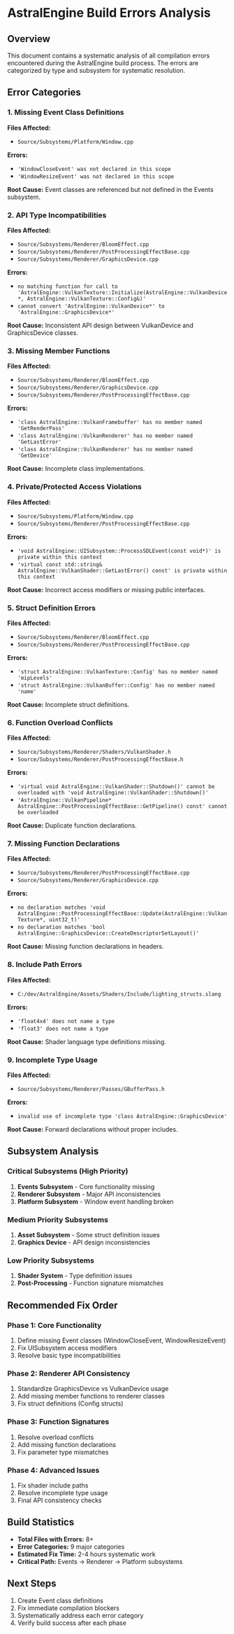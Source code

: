 # AstralEngine Build Errors Analysis

## Overview
This document contains a systematic analysis of all compilation errors encountered during the AstralEngine build process. The errors are categorized by type and subsystem for systematic resolution.

## Error Categories

### 1. Missing Event Class Definitions
**Files Affected:**
- `Source/Subsystems/Platform/Window.cpp`

**Errors:**
- `'WindowCloseEvent' was not declared in this scope`
- `'WindowResizeEvent' was not declared in this scope`

**Root Cause:** Event classes are referenced but not defined in the Events subsystem.

### 2. API Type Incompatibilities
**Files Affected:**
- `Source/Subsystems/Renderer/BloomEffect.cpp`
- `Source/Subsystems/Renderer/PostProcessingEffectBase.cpp`
- `Source/Subsystems/Renderer/GraphicsDevice.cpp`

**Errors:**
- `no matching function for call to 'AstralEngine::VulkanTexture::Initialize(AstralEngine::VulkanDevice*, AstralEngine::VulkanTexture::Config&)'`
- `cannot convert 'AstralEngine::VulkanDevice*' to 'AstralEngine::GraphicsDevice*'`

**Root Cause:** Inconsistent API design between VulkanDevice and GraphicsDevice classes.

### 3. Missing Member Functions
**Files Affected:**
- `Source/Subsystems/Renderer/BloomEffect.cpp`
- `Source/Subsystems/Renderer/GraphicsDevice.cpp`
- `Source/Subsystems/Renderer/PostProcessingEffectBase.cpp`

**Errors:**
- `'class AstralEngine::VulkanFramebuffer' has no member named 'GetRenderPass'`
- `'class AstralEngine::VulkanRenderer' has no member named 'GetLastError'`
- `'class AstralEngine::VulkanRenderer' has no member named 'GetDevice'`

**Root Cause:** Incomplete class implementations.

### 4. Private/Protected Access Violations
**Files Affected:**
- `Source/Subsystems/Platform/Window.cpp`
- `Source/Subsystems/Renderer/PostProcessingEffectBase.cpp`

**Errors:**
- `'void AstralEngine::UISubsystem::ProcessSDLEvent(const void*)' is private within this context`
- `'virtual const std::string& AstralEngine::VulkanShader::GetLastError() const' is private within this context`

**Root Cause:** Incorrect access modifiers or missing public interfaces.

### 5. Struct Definition Errors
**Files Affected:**
- `Source/Subsystems/Renderer/BloomEffect.cpp`
- `Source/Subsystems/Renderer/PostProcessingEffectBase.cpp`

**Errors:**
- `'struct AstralEngine::VulkanTexture::Config' has no member named 'mipLevels'`
- `'struct AstralEngine::VulkanBuffer::Config' has no member named 'name'`

**Root Cause:** Incomplete struct definitions.

### 6. Function Overload Conflicts
**Files Affected:**
- `Source/Subsystems/Renderer/Shaders/VulkanShader.h`
- `Source/Subsystems/Renderer/PostProcessingEffectBase.h`

**Errors:**
- `'virtual void AstralEngine::VulkanShader::Shutdown()' cannot be overloaded with 'void AstralEngine::VulkanShader::Shutdown()'`
- `'AstralEngine::VulkanPipeline* AstralEngine::PostProcessingEffectBase::GetPipeline() const' cannot be overloaded`

**Root Cause:** Duplicate function declarations.

### 7. Missing Function Declarations
**Files Affected:**
- `Source/Subsystems/Renderer/PostProcessingEffectBase.cpp`
- `Source/Subsystems/Renderer/GraphicsDevice.cpp`

**Errors:**
- `no declaration matches 'void AstralEngine::PostProcessingEffectBase::Update(AstralEngine::VulkanTexture*, uint32_t)'`
- `no declaration matches 'bool AstralEngine::GraphicsDevice::CreateDescriptorSetLayout()'`

**Root Cause:** Missing function declarations in headers.

### 8. Include Path Errors
**Files Affected:**
- `C:/dev/AstralEngine/Assets/Shaders/Include/lighting_structs.slang`

**Errors:**
- `'float4x4' does not name a type`
- `'float3' does not name a type`

**Root Cause:** Shader language type definitions missing.

### 9. Incomplete Type Usage
**Files Affected:**
- `Source/Subsystems/Renderer/Passes/GBufferPass.h`

**Errors:**
- `invalid use of incomplete type 'class AstralEngine::GraphicsDevice'`

**Root Cause:** Forward declarations without proper includes.

## Subsystem Analysis

### Critical Subsystems (High Priority)
1. **Events Subsystem** - Core functionality missing
2. **Renderer Subsystem** - Major API inconsistencies
3. **Platform Subsystem** - Window event handling broken

### Medium Priority Subsystems
1. **Asset Subsystem** - Some struct definition issues
2. **Graphics Device** - API design inconsistencies

### Low Priority Subsystems
1. **Shader System** - Type definition issues
2. **Post-Processing** - Function signature mismatches

## Recommended Fix Order

### Phase 1: Core Functionality
1. Define missing Event classes (WindowCloseEvent, WindowResizeEvent)
2. Fix UISubsystem access modifiers
3. Resolve basic type incompatibilities

### Phase 2: Renderer API Consistency
1. Standardize GraphicsDevice vs VulkanDevice usage
2. Add missing member functions to renderer classes
3. Fix struct definitions (Config structs)

### Phase 3: Function Signatures
1. Resolve overload conflicts
2. Add missing function declarations
3. Fix parameter type mismatches

### Phase 4: Advanced Issues
1. Fix shader include paths
2. Resolve incomplete type usage
3. Final API consistency checks

## Build Statistics
- **Total Files with Errors:** 8+
- **Error Categories:** 9 major categories
- **Estimated Fix Time:** 2-4 hours systematic work
- **Critical Path:** Events → Renderer → Platform subsystems

## Next Steps
1. Create Event class definitions
2. Fix immediate compilation blockers
3. Systematically address each error category
4. Verify build success after each phase